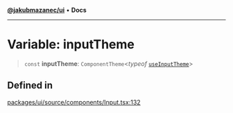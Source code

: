 [**@jakubmazanec/ui**](../README.md) • **Docs**

---

# Variable: inputTheme

> `const` **inputTheme**: `ComponentTheme`\<_typeof_
> [`useInputTheme`](../functions/useInputTheme.md)\>

## Defined in

[packages/ui/source/components/Input.tsx:132](https://github.com/jakubmazanec/tools/blob/d628f137f5fc7b1bea261e1e59d468d8339ed884/packages/ui/source/components/Input.tsx#L132)
